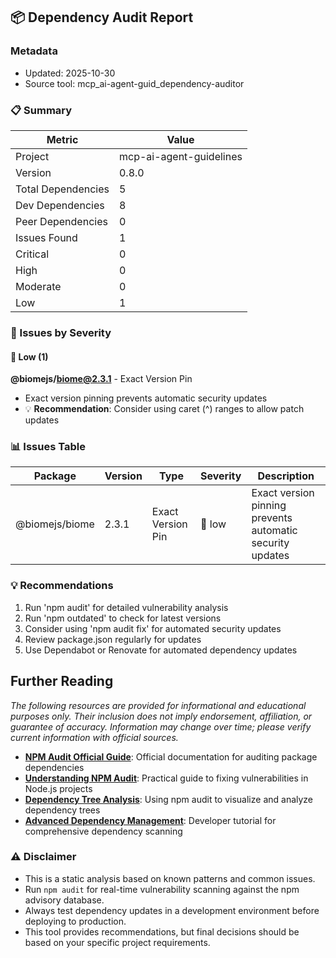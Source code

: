 ## 📦 Dependency Audit Report

### Metadata
- Updated: 2025-10-30
- Source tool: mcp_ai-agent-guid_dependency-auditor

### 📋 Summary
| Metric | Value |
|---|---|
| Project | mcp-ai-agent-guidelines |
| Version | 0.8.0 |
| Total Dependencies | 5 |
| Dev Dependencies | 8 |
| Peer Dependencies | 0 |
| Issues Found | 1 |
| Critical | 0 |
| High | 0 |
| Moderate | 0 |
| Low | 1 |

### 🚨 Issues by Severity

#### 🔵 Low (1)
**@biomejs/biome@2.3.1** - Exact Version Pin
  - Exact version pinning prevents automatic security updates
  - 💡 **Recommendation**: Consider using caret (^) ranges to allow patch updates


### 📊 Issues Table
| Package | Version | Type | Severity | Description |
|---|---|---|---|---|
| @biomejs/biome | 2.3.1 | Exact Version Pin | 🔵 low | Exact version pinning prevents automatic security updates |

### 💡 Recommendations
1. Run 'npm audit' for detailed vulnerability analysis
2. Run 'npm outdated' to check for latest versions
3. Consider using 'npm audit fix' for automated security updates
4. Review package.json regularly for updates
5. Use Dependabot or Renovate for automated dependency updates

## Further Reading

*The following resources are provided for informational and educational purposes only. Their inclusion does not imply endorsement, affiliation, or guarantee of accuracy. Information may change over time; please verify current information with official sources.*

- **[NPM Audit Official Guide](https://docs.npmjs.com/auditing-package-dependencies-for-security-vulnerabilities)**: Official documentation for auditing package dependencies
- **[Understanding NPM Audit](https://www.niraj.life/blog/understanding-npm-audit-fixing-vulnerabilities-nodejs/)**: Practical guide to fixing vulnerabilities in Node.js projects
- **[Dependency Tree Analysis](https://www.jit.io/resources/appsec-tools/guide-to-using-npm-audit-to-create-a-dependency-tree)**: Using npm audit to visualize and analyze dependency trees
- **[Advanced Dependency Management](https://spectralops.io/blog/a-developers-tutorial-to-using-npm-audit-for-dependency-scanning/)**: Developer tutorial for comprehensive dependency scanning



### ⚠️ Disclaimer
- This is a static analysis based on known patterns and common issues.
- Run `npm audit` for real-time vulnerability scanning against the npm advisory database.
- Always test dependency updates in a development environment before deploying to production.
- This tool provides recommendations, but final decisions should be based on your specific project requirements.
